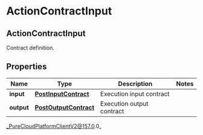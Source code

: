 # ActionContractInput

## ActionContractInput
Contract definition.

## Properties

|Name | Type | Description | Notes|
|------------ | ------------- | ------------- | -------------|
| **input** | [**PostInputContract**](PostInputContract) | Execution input contract | |
| **output** | [**PostOutputContract**](PostOutputContract) | Execution output contract | |



_PureCloudPlatformClientV2@157.0.0_
